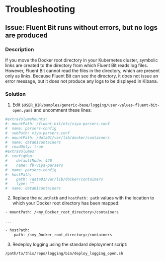 # Troubleshooting

## Issue: Fluent Bit runs without errors, but no logs are produced

### Description
If you move the Docker root directory in your Kubernetes cluster, symbolic links are created to the 
directory from which Fluent Bit reads log files. However, Fluent Bit cannot read the files in the directory, 
which are present only as links. Because Fluent Bit can see the directory, it does not issue an error 
message, but it does not produce any logs to be displayed in Kibana.

### Solution
1. Edit `$USER_DIR/samples/generic-base/logging/user-values-fluent-bit-open.yaml` and uncomment these lines:
```bash
#extraVolumeMounts:
#- mountPath: /fluent-bit/etc/viya-parsers.conf
#  name: parsers-config
#  subPath: viya-parsers.conf
#- mountPath: /data01/var/lib/docker/containers
#  name: data01containers
#  readOnly: true
#extraVolumes:
#- configMap:
#    defaultMode: 420
#    name: fb-viya-parsers
#  name: parsers-config
#- hostPath:
#    path: /data01/var/lib/docker/containers
#    type: ""
#  name: data01containers
```
2. Replace the `mountPath` and `hostPath: path` values with the location to which your Docker root directory has been mapped.
```bash
- mountPath: /<my_Docker_root_directory>/containers

...

- hostPath:
    path: /<my_Docker_root_directory>/containers
```
3. Redeploy logging using the standard deployment script:

```bash
/path/to/this/repo/logging/bin/deploy_logging_open.sh
```